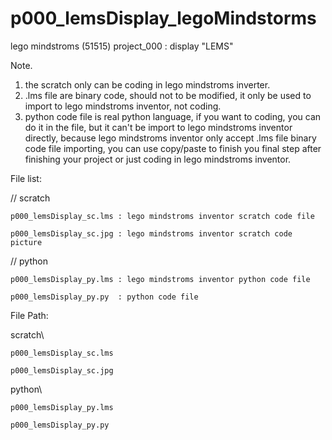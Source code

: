 # p000_lemsDisplay_legoMindstorms
lego mindstroms (51515) project_000 : display "LEMS"

Note.
  1.  the scratch only can be coding in lego mindstroms inverter.
  2.  .lms file are binary code, should not to be modified, 
      it only be used to import to lego mindstroms inventor, not coding.
  3.  python code file is real python language, if you want to coding,
      you can do it in the file, but it can't be import to lego mindstroms inventor directly,
      because lego mindstroms inventor only accept .lms file binary code file importing,
      you can use copy/paste to finish you final step after finishing your project 
      or just coding in lego mindstroms inventor.


File list:

  // scratch

    p000_lemsDisplay_sc.lms : lego mindstroms inventor scratch code file

    p000_lemsDisplay_sc.jpg : lego mindstroms inventor scratch code picture


  // python

    p000_lemsDisplay_py.lms : lego mindstroms inventor python code file

    p000_lemsDisplay_py.py  : python code file


File Path:

  scratch\
  
    p000_lemsDisplay_sc.lms

    p000_lemsDisplay_sc.jpg

  python\

    p000_lemsDisplay_py.lms

    p000_lemsDisplay_py.py
    
